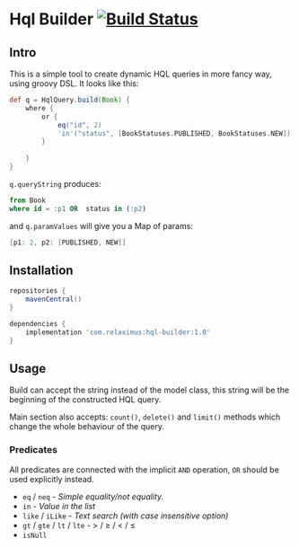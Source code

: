 # Hql Builder [![Build Status](https://travis-ci.com/Relaximus/hql-builder.svg?branch=master)](https://travis-ci.com/Relaximus/hql-builder)

## Intro
This is a simple tool to create dynamic HQL queries in more fancy way, using groovy DSL. It looks like this:
```groovy
def q = HqlQuery.build(Book) {
    where {
        or {
            eq("id", 2)
            'in'("status", [BookStatuses.PUBLISHED, BookStatuses.NEW])
        }
        
    }
}
```
```q.queryString``` produces:
```sql
from Book 
where id = :p1 OR  status in (:p2)
```
and ```q.paramValues``` will give you a Map of params:
```groovy
[p1: 2, p2: [PUBLISHED, NEW]]
```

## Installation
```groovy
repositories {
    mavenCentral()
}

dependencies {
    implementation 'com.relaximus:hql-builder:1.0'
}
```

## Usage

Build can accept the string instead of the model class, this string will be the beginning of the 
constructed HQL query.

Main section also accepts: ```count()```, ```delete()``` and ```limit()``` methods which change the whole 
behaviour of the query. 

### Predicates
All predicates are connected with the implicit ```AND``` operation, ```OR``` should be used explicitly instead.

* `eq` / `neq` - *Simple equality/not equality.*
* `in` - *Value in the list*
* `like` / `iLike` - *Text search (with case insensitive option)*
* `gt` / `gte` /  `lt` / `lte` -  &gt; / 	&ge; / &lt; / &le;
* `isNull`

